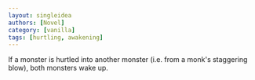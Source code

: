 ```yaml
---
layout: singleidea
authors: [Novel]
category: [vanilla]
tags: [hurtling, awakening]
---
```

If a monster is hurtled into another monster (i.e. from a monk's staggering blow), both monsters wake up.
